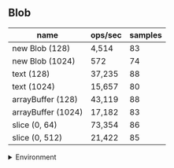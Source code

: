 ## Blob

|name|ops/sec|samples|
|-|-|-|
|new Blob (128)|4,514|83|
|new Blob (1024)|572|74|
|text (128)|37,235|88|
|text (1024)|15,657|80|
|arrayBuffer (128)|43,119|88|
|arrayBuffer (1024)|17,182|83|
|slice (0, 64)|73,354|86|
|slice (0, 512)|21,422|85|


<details>
<summary>Environment</summary>

* __Machine:__ linux x64 | 4 vCPUs | 7.6GB Mem
* __Run:__ Mon Nov 06 2023 15:23:21 GMT+0000 (Coordinated Universal Time)
</details>

<!--
{"environment":{"platform":"linux","arch":"x64","cpus":4,"totalMemory":7.6085662841796875},"benchmarks":[{"name":"new Blob (128)","opsSec":4513.882514893539,"samples":3},{"name":"new Blob (1024)","opsSec":572.2692959074491,"samples":2},{"name":"text (128)","opsSec":37234.82751429237,"samples":4},{"name":"text (1024)","opsSec":15656.861160582685,"samples":3},{"name":"arrayBuffer (128)","opsSec":43119.457118411854,"samples":4},{"name":"arrayBuffer (1024)","opsSec":17181.996035729495,"samples":3},{"name":"slice (0, 64)","opsSec":73353.62863071253,"samples":3},{"name":"slice (0, 512)","opsSec":21422.19025417693,"samples":3}]}-->
